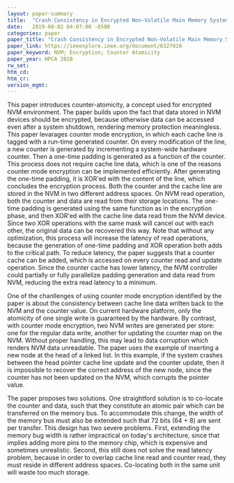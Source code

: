 ```yaml
---
layout: paper-summary
title:  "Crash Consistency in Encrypted Non-Volatile Main Memory Systems"
date:   2019-08-02 04:07:00 -0500
categories: paper
paper_title: "Crash Consistency in Encrypted Non-Volatile Main Memory Systems"
paper_link: https://ieeexplore.ieee.org/document/8327018
paper_keyword: NVM; Encryption; Counter Atomicity
paper_year: HPCA 2018
rw_set: 
htm_cd: 
htm_cr: 
version_mgmt: 
---
```


This paper introduces counter-atomicity, a concept used for encrypted NVM environment. The paper builds upon the fact
that data stored in NVM devices should be encrypted, because otherwise data can be accessed even after a system shutdown,
rendering memory protection meaningless. This paper levarages counter mode encryption, in which each cache line is tagged 
with a run-time generated counter. On every modification of the line, a new counter is generated by incrementing a system-wide 
hardware counter. Then a one-time padding is generated as a function of the counter. This process does not require cache 
line data, which is one of the reasons counter mode encryption can be implemented efficiently. After generating the one-time
padding, it is XOR'ed with the content of the line, which concludes the encryption process. Both the counter and the cache 
line are stored in the NVM in two different address spaces. On NVM read operation, both the counter and data are read
from their storage locations. The one-time padding is generated using the same function as in the encryption phase, and then
XOR'ed with the cache line data read from the NVM device. Since two XOR operations with the same mask will cancel out with 
each other, the original data can be recovered this way. Note that without any optimization, this process will increase 
the latency of read operations, because the generation of one-time padding and XOR operation both adds to the critical path.
To reduce latency, the paper suggests that a counter cache can be added, which is accessed on every counter read and update 
operation. Since the counter cache has lower latency, the NVM controller could partially or fully parallelize padding 
generation and data read from NVM, reducing the extra read latency to a minimum. 

One of the chanllenges of using counter mode encryption identified by the paper is about the consistency between cache line
data written back to the NVM and the counter value. On current hardware platform, only the atomicity of one single write 
is guaranteed by the hardware. By contrast, with counter mode encryption, two NVM writes are generated per store: one for 
the regular data write, another for updating the counter map on the NVM. Without proper handling, this may lead to data 
corruption which renders NVM data unreadable. The paper uses the example of inserting a new node at the head of a linked list.
In this example, if the system crashes between the head pointer cache line update and the counter update, then it is impossible
to recover the correct address of the new node, since the counter has not been updated on the NVM, which corrupts the 
pointer value. 

The paper proposes two solutions. One straightford solution is to co-locate the counter and data, such that they constitute 
an atomic pair which can be transferred on the memory bus. To accommodate this change, the width of the memory bus must 
also be extended such that 72 bits (64 + 8) are sent per transfer. This design has two severe problems. First, extending the 
memory bug width is rather impractical on today's architecture, since that implies adding more pins to the memory chip,
which is expensive and sometimes unrealistic. Second, this still does not solve the read latency problem, because in order 
to overlap cache line read and counter read, they must reside in different address spaces. Co-locating both in the 
same unit will waste too much storage.